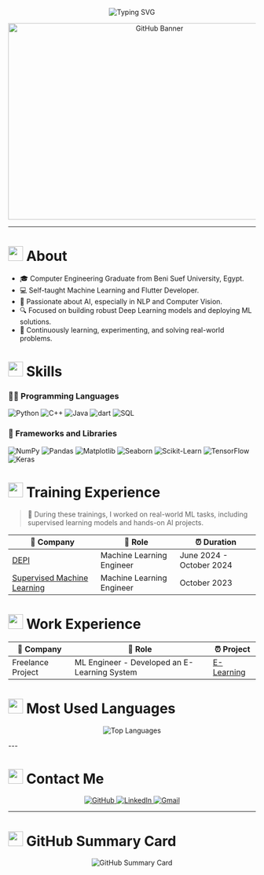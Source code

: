 <!-- ----------- HEAD SECTION ------------ -->
<p align="center">
    <img src="https://readme-typing-svg.herokuapp.com?font=Fira+Code&size=25&pause=1000&center=true&vCenter=true&random=false&width=455&height=65&lines=Hey+There+%F0%9F%91%8B%2C+I'm+Alaa+Sayed;AI+Engineer+%F0%9F%92%BB" alt="Typing SVG" />
</p>

<p align="center">
    <img src="https://cdna.artstation.com/p/assets/images/images/028/102/058/original/pixel-jeff-matrix-s.gif?1593487263" alt="GitHub Banner" width="600" height="400"/>
</p>

---

<!-- ----------- BODY SECTION ------------ -->

<h1><img src = "https://media2.giphy.com/media/QssGEmpkyEOhBCb7e1/giphy.gif?cid=ecf05e47a0n3gi1bfqntqmob8g9aid1oyj2wr3ds3mg700bl&rid=giphy.gif" width ="30"> About</h1>

+ 🎓 Computer Engineering Graduate from Beni Suef University, Egypt.
+ 💻 Self-taught Machine Learning and Flutter Developer.
+ 🤖 Passionate about AI, especially in NLP and Computer Vision.
+ 🔍 Focused on building robust Deep Learning models and deploying ML solutions.
+ 🧠 Continuously learning, experimenting, and solving real-world problems.

<h1><img src = "https://media2.giphy.com/media/QssGEmpkyEOhBCb7e1/giphy.gif?cid=ecf05e47a0n3gi1bfqntqmob8g9aid1oyj2wr3ds3mg700bl&rid=giphy.gif" width ="30"> Skills</h1>

### 🧑‍💻 Programming Languages

![Python](https://img.shields.io/badge/-Python-3776AB?style=flat&logo=python&logoColor=white)
![C++](https://img.shields.io/badge/-C%2B%2B-00599C?style=flat&logo=c%2B%2B&logoColor=white)
![Java](https://img.shields.io/badge/-Java-007396?style=flat&logo=java&logoColor=white)
![dart](https://img.shields.io/badge/-Dart-E34F26?style=flat&logo=dart&logoColor=white)
![SQL](https://img.shields.io/badge/-SQL-4479A1?style=flat&logo=mysql&logoColor=white)

### 🧰 Frameworks and Libraries

![NumPy](https://img.shields.io/badge/-NumPy-013243?style=flat&logo=numpy&logoColor=white)
![Pandas](https://img.shields.io/badge/-Pandas-150458?style=flat&logo=pandas&logoColor=white)
![Matplotlib](https://img.shields.io/badge/-Matplotlib-009688?style=flat&logo=plotly&logoColor=white)
![Seaborn](https://img.shields.io/badge/-Seaborn-2E2D77?style=flat&logoColor=white)
![Scikit-Learn](https://img.shields.io/badge/-Scikit%20Learn-F7931E?style=flat&logo=scikit-learn&logoColor=white)
![TensorFlow](https://img.shields.io/badge/-TensorFlow-FF6F00?style=flat&logo=tensorflow&logoColor=white)
![Keras](https://img.shields.io/badge/-Keras-D00000?style=flat&logo=keras&logoColor=white)

<h1><img src = "https://media2.giphy.com/media/QssGEmpkyEOhBCb7e1/giphy.gif?cid=ecf05e47a0n3gi1bfqntqmob8g9aid1oyj2wr3ds3mg700bl&rid=giphy.gif" width ="30"> Training Experience</h1>

> 📘 During these trainings, I worked on real-world ML tasks, including supervised learning models and hands-on AI projects.

| 🏢 Company                                                                                                                                                                                                                                                                                                                                                                                                                                                                                                                                                                     | 💼 Role                   | ⏰ Duration     |
| ------------------------------------------------------------------------------------------------------------------------------------------------------------------------------------------------------------------------------------------------------------------------------------------------------------------------------------------------------------------------------------------------------------------------------------------------------------------------------------------------------------------------------------------------------------------------------ | ------------------------- | --------------- |
| [DEPI](https://depi.gov.eg/)                                                                                                                                                                                                                                                                                                                                                                                                                                                                                                                                                   | Machine Learning Engineer | June 2024 - October 2024 |
| [Supervised Machine Learning](https://www.coursera.org/specializations/machine-learning-introduction?utm_medium=sem&utm_source=gg&utm_campaign=b2c_emea_machine-learning-introduction_stanford_ftcof_specializations_arte_march_24_dr_geo-multi-set2_sem_rsa_gads_lg-all&campaignid=21092529272&adgroupid=156621904981&device=c&keyword=coursera%20machine%20learning&matchtype=p&network=g&devicemodel=&adposition=&creativeid=693270366211&hide_mobile_promo&gad_source=1&gclid=CjwKCAjw5qC2BhB8EiwAvqa41nTvnC3CdtcHOkKhqnn4yjwcy1ImFMYEdMMNmZgZw4DCHwVqm1luwRoCaYUQAvD_BwE) | Machine Learning Engineer | October 2023    |

<h1><img src = "https://media2.giphy.com/media/QssGEmpkyEOhBCb7e1/giphy.gif?cid=ecf05e47a0n3gi1bfqntqmob8g9aid1oyj2wr3ds3mg700bl&rid=giphy.gif" width ="30"> Work Experience</h1>

| 🏢 Company                                                                                                                                                                                                                                                                                                                                                                                                                                                                                                                                                                     | 💼 Role                   | ⏰ Project     |
| ------------------------------------------------------------------------------------------------------------------------------------------------------------------------------------------------------------------------------------------------------------------------------------------------------------------------------------------------------------------------------------------------------------------------------------------------------------------------------------------------------------------------------------------------------------------------------ | ------------------------- | --------------- |
| Freelance Project                                                                                                                                                                                                                                                                                                                                                                                                                                                                                                                                                  | ML Engineer - Developed an E-Learning System | [E-Learning](https://github.com/A1aaSayed/AI_Projects/tree/main/E_Learning) |


<h1><img src="https://media2.giphy.com/media/QssGEmpkyEOhBCb7e1/giphy.gif" width="30"> Most Used Languages</h1>

<p align="center">
  <img src="https://github-readme-stats.vercel.app/api/top-langs/?username=A1aaSayed&layout=compact&theme=transparent" alt="Top Languages" />
</p>
---

<h1><img src="https://media2.giphy.com/media/QssGEmpkyEOhBCb7e1/giphy.gif" width="30"> Contact Me</h1>

<p align="center">
  <a href="https://github.com/A1aaSayed">
    <img src="https://img.shields.io/badge/GitHub-A1aaSayed-black?style=for-the-badge&logo=github" alt="GitHub" />
  </a>
  <a href="https://www.linkedin.com/in/a1aasayed/">
    <img src="https://img.shields.io/badge/LinkedIn-Alaa%20Sayed-blue?style=for-the-badge&logo=linkedin" alt="LinkedIn" />
  </a>
  <a href="mailto:alaa02.sayed02@gmail.com">
    <img src="https://img.shields.io/badge/Gmail-alaa02.sayed02@gmail.com-D14836?style=for-the-badge&logo=gmail&logoColor=white" alt="Gmail" />
  </a>
</p>

---
<h1><img src="https://media2.giphy.com/media/QssGEmpkyEOhBCb7e1/giphy.gif" width="30"> GitHub Summary Card</h1>

<p align="center">
  <img src="https://github-profile-summary-cards.vercel.app/api/cards/profile-details?username=A1aaSayed&theme=transparent" alt="GitHub Summary Card" />
</p>
